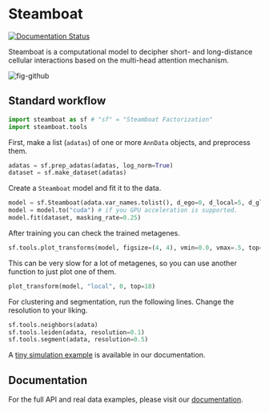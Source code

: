 # Steamboat

[![Documentation Status](https://readthedocs.org/projects/steamboatomics/badge/?version=latest)](https://steamboatomics.readthedocs.io/en/latest/?badge=latest)

Steamboat is a computational model to decipher short- and long-distance cellular interactions based on the multi-head attention mechanism. 

![fig-github](https://github.com/user-attachments/assets/49284ea9-102c-4c13-bb77-b46bb7409c7e)

## Standard workflow
```python
import steamboat as sf # "sf" = "Steamboat Factorization"
import steamboat.tools
```

First, make a list (`adatas`) of one or more `AnnData` objects, and preprocess them.
```python
adatas = sf.prep_adatas(adatas, log_norm=True)
dataset = sf.make_dataset(adatas)
```

Create a `Steamboat` model and fit it to the data.
```python
model = sf.Steamboat(adata.var_names.tolist(), d_ego=0, d_local=5, d_global=0)
model = model.to("cuda") # if you GPU acceleration is supported.
model.fit(dataset, masking_rate=0.25)
```

After training you can check the trained metagenes.
```python
sf.tools.plot_transforms(model, figsize=(4, 4), vmin=0.0, vmax=.5, top=0)
```
This can be very slow for a lot of metagenes, so you can use another function to just plot one of them.
```python
plot_transform(model, "local", 0, top=18)
```

For clustering and segmentation, run the following lines. Change the resolution to your liking.
```python
sf.tools.neighbors(adata)
sf.tools.leiden(adata, resolution=0.1)
sf.tools.segment(adata, resolution=0.5)
```

A [tiny simulation example](https://steamboatomics.readthedocs.io/en/latest/tutorial_nbs/tiny_simulation_example.html) is available in our documentation.

## Documentation
For the full API and real data examples, please visit our [documentation](https://steamboatomics.readthedocs.io/en/latest/).

